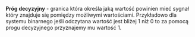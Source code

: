 **Próg decyzyjny** - granica która określa jaką wartość powinien mieć sygnał który znajduje się pomiędzy możliwymi wartościami. Przykładowo dla systemu binarnego jeśli odczytana wartość jest bliżej 1 niż 0 to za pomocą progu decyzyjnego przyznajemy mu wartość 1. 